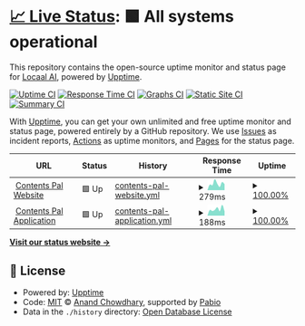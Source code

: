 # [📈 Live Status](https://locaal-ai.github.io/statuspage): <!--live status--> **🟩 All systems operational**

This repository contains the open-source uptime monitor and status page for [Locaal AI](https://locaal.ai), powered by [Upptime](https://github.com/upptime/upptime).

[![Uptime CI](https://github.com/locaal-ai/statuspage/workflows/Uptime%20CI/badge.svg)](https://github.com/locaal-ai/statuspage/actions?query=workflow%3A%22Uptime+CI%22)
[![Response Time CI](https://github.com/locaal-ai/statuspage/workflows/Response%20Time%20CI/badge.svg)](https://github.com/locaal-ai/statuspage/actions?query=workflow%3A%22Response+Time+CI%22)
[![Graphs CI](https://github.com/locaal-ai/statuspage/workflows/Graphs%20CI/badge.svg)](https://github.com/locaal-ai/statuspage/actions?query=workflow%3A%22Graphs+CI%22)
[![Static Site CI](https://github.com/locaal-ai/statuspage/workflows/Static%20Site%20CI/badge.svg)](https://github.com/locaal-ai/statuspage/actions?query=workflow%3A%22Static+Site+CI%22)
[![Summary CI](https://github.com/locaal-ai/statuspage/workflows/Summary%20CI/badge.svg)](https://github.com/locaal-ai/statuspage/actions?query=workflow%3A%22Summary+CI%22)

With [Upptime](https://upptime.js.org), you can get your own unlimited and free uptime monitor and status page, powered entirely by a GitHub repository. We use [Issues](https://github.com/locaal-ai/statuspage/issues) as incident reports, [Actions](https://github.com/locaal-ai/statuspage/actions) as uptime monitors, and [Pages](https://locaal-ai.github.io/statuspage) for the status page.

<!--start: status pages-->
<!-- This summary is generated by Upptime (https://github.com/upptime/upptime) -->
<!-- Do not edit this manually, your changes will be overwritten -->
<!-- prettier-ignore -->
| URL | Status | History | Response Time | Uptime |
| --- | ------ | ------- | ------------- | ------ |
| <img alt="" src="https://icons.duckduckgo.com/ip3/www.contentspal.com.ico" height="13"> [Contents Pal Website](https://www.contentspal.com) | 🟩 Up | [contents-pal-website.yml](https://github.com/locaal-ai/statuspage/commits/HEAD/history/contents-pal-website.yml) | <details><summary><img alt="Response time graph" src="./graphs/contents-pal-website/response-time-week.png" height="20"> 279ms</summary><br><a href="https://locaal-ai.github.io/statuspage/history/contents-pal-website"><img alt="Response time 305" src="https://img.shields.io/endpoint?url=https%3A%2F%2Fraw.githubusercontent.com%2Flocaal-ai%2Fstatuspage%2FHEAD%2Fapi%2Fcontents-pal-website%2Fresponse-time.json"></a><br><a href="https://locaal-ai.github.io/statuspage/history/contents-pal-website"><img alt="24-hour response time 264" src="https://img.shields.io/endpoint?url=https%3A%2F%2Fraw.githubusercontent.com%2Flocaal-ai%2Fstatuspage%2FHEAD%2Fapi%2Fcontents-pal-website%2Fresponse-time-day.json"></a><br><a href="https://locaal-ai.github.io/statuspage/history/contents-pal-website"><img alt="7-day response time 279" src="https://img.shields.io/endpoint?url=https%3A%2F%2Fraw.githubusercontent.com%2Flocaal-ai%2Fstatuspage%2FHEAD%2Fapi%2Fcontents-pal-website%2Fresponse-time-week.json"></a><br><a href="https://locaal-ai.github.io/statuspage/history/contents-pal-website"><img alt="30-day response time 305" src="https://img.shields.io/endpoint?url=https%3A%2F%2Fraw.githubusercontent.com%2Flocaal-ai%2Fstatuspage%2FHEAD%2Fapi%2Fcontents-pal-website%2Fresponse-time-month.json"></a><br><a href="https://locaal-ai.github.io/statuspage/history/contents-pal-website"><img alt="1-year response time 305" src="https://img.shields.io/endpoint?url=https%3A%2F%2Fraw.githubusercontent.com%2Flocaal-ai%2Fstatuspage%2FHEAD%2Fapi%2Fcontents-pal-website%2Fresponse-time-year.json"></a></details> | <details><summary><a href="https://locaal-ai.github.io/statuspage/history/contents-pal-website">100.00%</a></summary><a href="https://locaal-ai.github.io/statuspage/history/contents-pal-website"><img alt="All-time uptime 100.00%" src="https://img.shields.io/endpoint?url=https%3A%2F%2Fraw.githubusercontent.com%2Flocaal-ai%2Fstatuspage%2FHEAD%2Fapi%2Fcontents-pal-website%2Fuptime.json"></a><br><a href="https://locaal-ai.github.io/statuspage/history/contents-pal-website"><img alt="24-hour uptime 100.00%" src="https://img.shields.io/endpoint?url=https%3A%2F%2Fraw.githubusercontent.com%2Flocaal-ai%2Fstatuspage%2FHEAD%2Fapi%2Fcontents-pal-website%2Fuptime-day.json"></a><br><a href="https://locaal-ai.github.io/statuspage/history/contents-pal-website"><img alt="7-day uptime 100.00%" src="https://img.shields.io/endpoint?url=https%3A%2F%2Fraw.githubusercontent.com%2Flocaal-ai%2Fstatuspage%2FHEAD%2Fapi%2Fcontents-pal-website%2Fuptime-week.json"></a><br><a href="https://locaal-ai.github.io/statuspage/history/contents-pal-website"><img alt="30-day uptime 100.00%" src="https://img.shields.io/endpoint?url=https%3A%2F%2Fraw.githubusercontent.com%2Flocaal-ai%2Fstatuspage%2FHEAD%2Fapi%2Fcontents-pal-website%2Fuptime-month.json"></a><br><a href="https://locaal-ai.github.io/statuspage/history/contents-pal-website"><img alt="1-year uptime 100.00%" src="https://img.shields.io/endpoint?url=https%3A%2F%2Fraw.githubusercontent.com%2Flocaal-ai%2Fstatuspage%2FHEAD%2Fapi%2Fcontents-pal-website%2Fuptime-year.json"></a></details>
| <img alt="" src="https://icons.duckduckgo.com/ip3/app.contentspal.com.ico" height="13"> [Contents Pal Application](https://app.contentspal.com) | 🟩 Up | [contents-pal-application.yml](https://github.com/locaal-ai/statuspage/commits/HEAD/history/contents-pal-application.yml) | <details><summary><img alt="Response time graph" src="./graphs/contents-pal-application/response-time-week.png" height="20"> 188ms</summary><br><a href="https://locaal-ai.github.io/statuspage/history/contents-pal-application"><img alt="Response time 207" src="https://img.shields.io/endpoint?url=https%3A%2F%2Fraw.githubusercontent.com%2Flocaal-ai%2Fstatuspage%2FHEAD%2Fapi%2Fcontents-pal-application%2Fresponse-time.json"></a><br><a href="https://locaal-ai.github.io/statuspage/history/contents-pal-application"><img alt="24-hour response time 122" src="https://img.shields.io/endpoint?url=https%3A%2F%2Fraw.githubusercontent.com%2Flocaal-ai%2Fstatuspage%2FHEAD%2Fapi%2Fcontents-pal-application%2Fresponse-time-day.json"></a><br><a href="https://locaal-ai.github.io/statuspage/history/contents-pal-application"><img alt="7-day response time 188" src="https://img.shields.io/endpoint?url=https%3A%2F%2Fraw.githubusercontent.com%2Flocaal-ai%2Fstatuspage%2FHEAD%2Fapi%2Fcontents-pal-application%2Fresponse-time-week.json"></a><br><a href="https://locaal-ai.github.io/statuspage/history/contents-pal-application"><img alt="30-day response time 207" src="https://img.shields.io/endpoint?url=https%3A%2F%2Fraw.githubusercontent.com%2Flocaal-ai%2Fstatuspage%2FHEAD%2Fapi%2Fcontents-pal-application%2Fresponse-time-month.json"></a><br><a href="https://locaal-ai.github.io/statuspage/history/contents-pal-application"><img alt="1-year response time 207" src="https://img.shields.io/endpoint?url=https%3A%2F%2Fraw.githubusercontent.com%2Flocaal-ai%2Fstatuspage%2FHEAD%2Fapi%2Fcontents-pal-application%2Fresponse-time-year.json"></a></details> | <details><summary><a href="https://locaal-ai.github.io/statuspage/history/contents-pal-application">100.00%</a></summary><a href="https://locaal-ai.github.io/statuspage/history/contents-pal-application"><img alt="All-time uptime 100.00%" src="https://img.shields.io/endpoint?url=https%3A%2F%2Fraw.githubusercontent.com%2Flocaal-ai%2Fstatuspage%2FHEAD%2Fapi%2Fcontents-pal-application%2Fuptime.json"></a><br><a href="https://locaal-ai.github.io/statuspage/history/contents-pal-application"><img alt="24-hour uptime 100.00%" src="https://img.shields.io/endpoint?url=https%3A%2F%2Fraw.githubusercontent.com%2Flocaal-ai%2Fstatuspage%2FHEAD%2Fapi%2Fcontents-pal-application%2Fuptime-day.json"></a><br><a href="https://locaal-ai.github.io/statuspage/history/contents-pal-application"><img alt="7-day uptime 100.00%" src="https://img.shields.io/endpoint?url=https%3A%2F%2Fraw.githubusercontent.com%2Flocaal-ai%2Fstatuspage%2FHEAD%2Fapi%2Fcontents-pal-application%2Fuptime-week.json"></a><br><a href="https://locaal-ai.github.io/statuspage/history/contents-pal-application"><img alt="30-day uptime 100.00%" src="https://img.shields.io/endpoint?url=https%3A%2F%2Fraw.githubusercontent.com%2Flocaal-ai%2Fstatuspage%2FHEAD%2Fapi%2Fcontents-pal-application%2Fuptime-month.json"></a><br><a href="https://locaal-ai.github.io/statuspage/history/contents-pal-application"><img alt="1-year uptime 100.00%" src="https://img.shields.io/endpoint?url=https%3A%2F%2Fraw.githubusercontent.com%2Flocaal-ai%2Fstatuspage%2FHEAD%2Fapi%2Fcontents-pal-application%2Fuptime-year.json"></a></details>

<!--end: status pages-->

[**Visit our status website →**](https://locaal-ai.github.io/statuspage)

## 📄 License

- Powered by: [Upptime](https://github.com/upptime/upptime)
- Code: [MIT](./LICENSE) © [Anand Chowdhary](https://anandchowdhary.com), supported by [Pabio](https://pabio.com)
- Data in the `./history` directory: [Open Database License](https://opendatacommons.org/licenses/odbl/1-0/)
